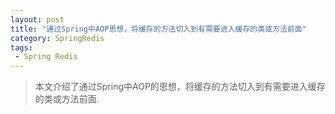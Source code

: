 ```yaml
---
layout: post
title: "通过Spring中AOP思想，将缓存的方法切入到有需要进入缓存的类或方法前面"
category: SpringRedis
tags: 
 - Spring Redis
---
```



> 本文介绍了通过Spring中AOP的思想，将缓存的方法切入到有需要进入缓存的类或方法前面.

